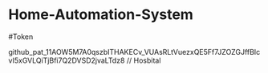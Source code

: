 # Home-Automation-System

#Token


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
 // Hosbital